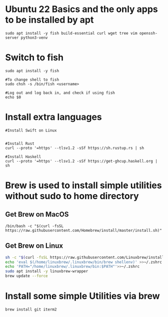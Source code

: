 # Ubuntu 22 Basics and the only apps to be installed by apt
```
sudo apt install -y fish build-essential curl wget tree vim openssh-server python3-venv

```

# Switch to fish
```
sudo apt install -y fish

#To change shell to fish
sudo chsh -s /bin/fish <username> 

#Log out and log back in, and check if using fish
echo $0
```
# Install extra languages
```
#Install Swift on Linux


#Install Rust
curl --proto '=https' --tlsv1.2 -sSf https://sh.rustup.rs | sh

#Install Haskell
curl --proto '=https' --tlsv1.2 -sSf https://get-ghcup.haskell.org | sh
```





# Brew is used to install simple utilities without sudo to home directory
## Get Brew on MacOS
```
/bin/bash -c "$(curl -fsSL https://raw.githubusercontent.com/Homebrew/install/master/install.sh)"
```

## Get Brew on Linux
```bash
sh -c "$(curl -fsSL https://raw.githubusercontent.com/Linuxbrew/install/master/install.sh)"
echo 'eval $(/home/linuxbrew/.linuxbrew/bin/brew shellenv)' >>~/.zshrc
echo 'PATH="/home/linuxbrew/.linuxbrew/bin:$PATH"'>>~/.zshrc
sudo apt install -y linuxbrew-wrapper
brew update --force
```


# Install some simple Utilities via brew
```
brew install git iterm2
```

